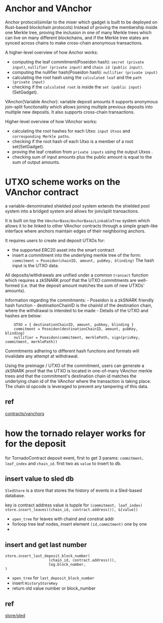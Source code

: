 # Anchor and VAnchor
Anchor protocol(similar to the mixer which gadget is built to be deployed on Rust-based blockchain protocols)
Instead of proving the membership inside one Merkle tree, proving the inclusion in one of many Merkle trees which can live on many different blockchains, and if the Merkle tree states are synced across chains to make cross-chain anonymous transactions. 

A higher-level overview of how Anchor works:

- computing the leaf commitment(Poseidon hash): `secret (private input)`, `nullifier (private input)` and `chain id (public input)`.
- computing the nullifier hash(Poseidon hash): `nullifier (private input)`
- calculating the root hash using the `calculated leaf` and the `path (private input)`
- checking if the `calculated root` is inside the `set (public input)`(SetGadget).


VAnchor(Variable Anchor): variable deposit amounts
It supports anonymous join-split functionality which allows joining multiple previous deposits into multiple new deposits. It also supports cross-chain transactions. 

Higher-level overview of how VAnchor works:

- calculating the root hashes for each Utxo: `input Utxos` and `corresponding Merkle paths`.
- checking if the root hash of each Utxo is a member of a root set(SetGadget).
- proving the leaf creation from `private inputs` using the output Utxos .
- checking sum of input amounts plus the public amount is equal to the sum of output amounts.

# UTXO scheme works on the VAnchor contract
a variable-denominated shielded pool system extends the shielded pool system into a bridged system and allows for join/split transactions.

It is built on top the `VAnchorBase/AnchorBase/LinkableTree` system which allows it to be linked to other VAnchor contracts through a simple graph-like interface where anchors maintain edges of their neighboring anchors.

It requires users to create and deposit UTXOs for:
- the supported ERC20 asset into the smart contract 
- insert a commitment into the underlying merkle tree of the form: 
  `commitment = Poseidon(chainID, amount, pubKey, blinding)`
The hash input is the UTXO data. 

All deposits/withdrawals are unified under a common `transact` function which requires a zkSNARK proof that the UTXO commitments are well-formed (i.e. that the deposit amount matches the sum of new UTXOs' amounts).
	
Information regarding the commitments:
	- Poseidon is a zkSNARK friendly hash function
	- destinationChainID is the chainId of the destination chain, where the withdrawal
	  is intended to be made
	- Details of the UTXO and hashes are below:
```
	UTXO = { destinationChainID, amount, pubkey, blinding }
	commitment = Poseidon(destinationChainID, amount, pubKey, blinding)
	nullifier = Poseidon(commitment, merklePath, sign(privKey, commitment, merklePath))
```
Commitments adhering to different hash functions and formats will invalidate any attempt at withdrawal.
	
Using the preimage / UTXO of the commitment, users can generate a zkSNARK proof that the UTXO is located in one-of-many VAnchor merkle trees and that the commitment's destination chain id matches the underlying chain id of the VAnchor where the transaction is taking place. The chain id opcode is leveraged to prevent any tampering of this data.
## ref
[contracts/vanchors](https://github.com/webb-tools/protocol-solidity/tree/main/contracts/vanchors)

# how the tornado relayer works for for the deposit
for TornadoContract deposit event, first to get 3 params:
`commitment`、`leaf_index` and `chain_id`.
first two as `value` to insert to db.

## insert value to sled db
`SledStore` is a store that stores the history of events in a Sled-based database.

key is contract address value is tupple for `(commitment, leaf_index)`
`
store.insert_leaves((chain_id, contract.address()), &[value])
`
- `open_tree` for leaves with chaind and constrat addr
- forloop tree leaf nodes, insert element `(id,commitment)` one by one
- 
## insert and get last number
```
store.insert_last_deposit_block_number(
                    (chain_id, contract.address()),
                    log.block_number,
)
```
- `open_tree` for `last_deposit_block_number`
- insert `HistoryStoreKey`
- return old value number or block_number

## ref
[store/sled](zk-course/assignment-5/relayer/src/store/sled.rs)



